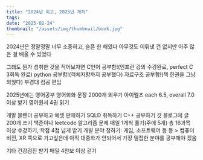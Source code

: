 ```yaml
---
title: "2024년 회고, 2025년 계획"
tags:
date: "2025-02-24"
thumbnail: "/assets/img/thumbnail/book.jpg"
---
```


2024년은 정말정말 너무 소중하고, 슬픈 한 해였다
아무것도 이뤄낸 건 없지만 아주 많은 걸 배울 수 있었다

그래도 뭔가 성취한 것을 적어보자면
C언어 공부함!(인프런 강의 수강완료, perfect C 3회독 완료)
python 공부함!(객체지향까지 공부했다)
자료구조 공부함!(책 한권을 그냥 외웠다)
부경대 컴공 편입


2025년에는
영어공부
영어회화 문장 2000개 외우기
아이엘츠 each 6.5, overall 7.0 이상 받기
영어원서 4권 읽기

개발
블렌더 공부하고 에셋 판매하기
SQLD 취득하기
C++ 공부하기
깃 블로그에 글 200개 쓰기
백준이나 leetcode 알고리즘 문제 매일 1개씩 풀기(주에 5개)
총 16과목 이상 수강하기, 학점 4점 넘게 받기
개발 분야 정하기: 게임, 소프트웨어 등 등 > 컴퓨터 비전, XR 쪽으로 가고싶은데 아직 대중화가 안되어서
가장 밀접한 분야를 공부해야 겠음

기타
건강검진 받기
매일 4천보 이상 걷기